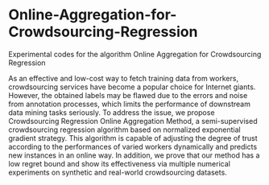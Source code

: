 # Online-Aggregation-for-Crowdsourcing-Regression
Experimental codes for the algorithm Online Aggregation for Crowdsourcing Regression

As an effective and low-cost way to fetch training data from workers, crowdsourcing services
have become a popular choice for Internet giants. However, the obtained labels may be 
flawed due to the errors and noise from annotation processes, which limits the performance of downstream data mining
tasks seriously. To address the issue, we propose Crowdsourcing Regression Online Aggregation Method,
a semi-supervised crowdsourcing regression algorithm based on normalized exponential gradient strategy.
This algorithm is capable of adjusting the degree of trust according to the performances of varied workers
dynamically and predicts new instances in an online way. In addition, we prove that our method has a low
regret bound and show its effectiveness via multiple numerical experiments on synthetic and real-world
crowdsourcing datasets.
